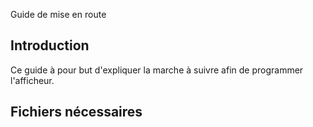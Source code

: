 Guide de mise en route

## Introduction ##

Ce guide à pour but d'expliquer la marche à suivre afin de programmer l'afficheur.


## Fichiers nécessaires ##